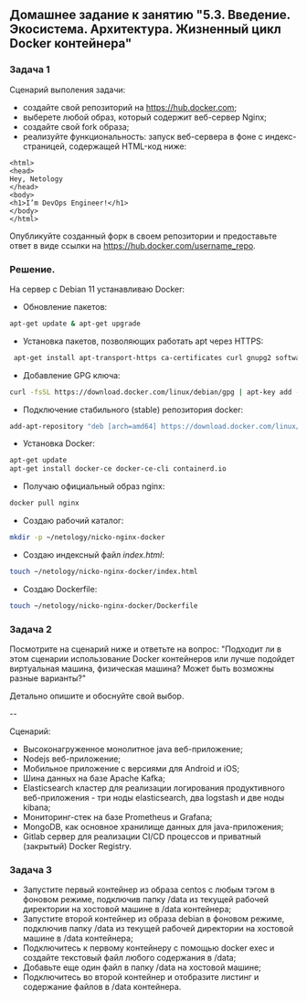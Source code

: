 ## Домашнее задание к занятию "5.3. Введение. Экосистема. Архитектура. Жизненный цикл Docker контейнера"  

### Задача 1  

Сценарий выполения задачи:  

- создайте свой репозиторий на https://hub.docker.com;  
- выберете любой образ, который содержит веб-сервер Nginx;  
- создайте свой fork образа;  
- реализуйте функциональность: запуск веб-сервера в фоне с индекс-страницей, содержащей HTML-код ниже:  
```
<html>
<head>
Hey, Netology
</head>
<body>
<h1>I’m DevOps Engineer!</h1>
</body>
</html>
```
Опубликуйте созданный форк в своем репозитории и предоставьте ответ в виде ссылки на https://hub.docker.com/username_repo.  

### Решение.  
На сервер с Debian 11 устанавливаю Docker:  

- Обновление пакетов:  
```bash
apt-get update & apt-get upgrade
```  

- Установка пакетов, позволяющих работать apt через HTTPS:  
```bash
 apt-get install apt-transport-https ca-certificates curl gnupg2 software-properties-common
```

- Добавление GPG ключа:  
```bash
curl -fsSL https://download.docker.com/linux/debian/gpg | apt-key add -
```

- Подключение стабильного (stable) репозитория docker:  
```bash
add-apt-repository "deb [arch=amd64] https://download.docker.com/linux/debian $(lsb_release -cs) stable"
```

- Установка Docker:  
```bash
apt-get update
apt-get install docker-ce docker-ce-cli containerd.io
```  

- Получаю официальный образ nginx:  
```bash
docker pull nginx
```
- Создаю рабочий каталог:  
```bash
mkdir -p ~/netology/nicko-nginx-docker
```

- Создаю индексный файл _*index.html*_:  
```bash
touch ~/netology/nicko-nginx-docker/index.html
```

- Создаю Dockerfile:  
```bash
touch ~/netology/nicko-nginx-docker/Dockerfile
```

### Задача 2  

Посмотрите на сценарий ниже и ответьте на вопрос: "Подходит ли в этом сценарии использование Docker контейнеров или лучше подойдет виртуальная машина, физическая машина? Может быть возможны разные варианты?"

Детально опишите и обоснуйте свой выбор.

--

Сценарий:  

- Высоконагруженное монолитное java веб-приложение;  
- Nodejs веб-приложение;  
- Мобильное приложение c версиями для Android и iOS;  
- Шина данных на базе Apache Kafka;  
- Elasticsearch кластер для реализации логирования продуктивного веб-приложения - три ноды elasticsearch, два logstash и две ноды kibana;  
- Мониторинг-стек на базе Prometheus и Grafana;  
- MongoDB, как основное хранилище данных для java-приложения;  
- Gitlab сервер для реализации CI/CD процессов и приватный (закрытый) Docker Registry.  

### Задача 3  

- Запустите первый контейнер из образа centos c любым тэгом в фоновом режиме, подключив папку /data из текущей рабочей директории на хостовой машине в /data контейнера;  
- Запустите второй контейнер из образа debian в фоновом режиме, подключив папку /data из текущей рабочей директории на хостовой машине в /data контейнера;  
- Подключитесь к первому контейнеру с помощью docker exec и создайте текстовый файл любого содержания в /data;  
- Добавьте еще один файл в папку /data на хостовой машине;  
- Подключитесь во второй контейнер и отобразите листинг и содержание файлов в /data контейнера.  
